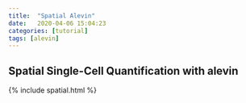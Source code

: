 ```yaml
---
title:  "Spatial Alevin"
date:   2020-04-06 15:04:23
categories: [tutorial]
tags: [alevin]
---
```


## Spatial Single-Cell Quantification with alevin

{% include spatial.html %}
